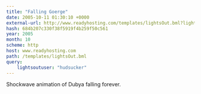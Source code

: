 ```yaml
---
title: "Falling Goerge"
date: 2005-10-11 01:30:10 +0000
external-url: http://www.readyhosting.com/templates/lightsOut.bml?lightsoutuser=hudsucker
hash: 684b207c330f38f5919f4b259f50c561
year: 2005
month: 10
scheme: http
host: www.readyhosting.com
path: /templates/lightsOut.bml
query:
    lightsoutuser: "hudsucker"
---
```


Shockwave animation of Dubya falling forever.
